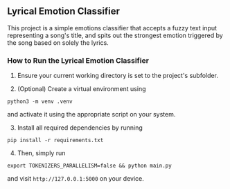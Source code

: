 ## Lyrical Emotion Classifier
This project is a simple emotions classifier that accepts a fuzzy text input representing a song's title, and spits out the strongest emotion triggered by the song based on solely the lyrics.

### How to Run the Lyrical Emotion Classifier
1. Ensure your current working directory is set to the project's subfolder.

2. (Optional) Create a virtual environment using 
```
python3 -m venv .venv
```
and activate it using the appropriate script on your system.

3. Install all required dependencies by running 
```
pip install -r requirements.txt
```

4. Then, simply run 
```
export TOKENIZERS_PARALLELISM=false && python main.py
```
and visit `http://127.0.0.1:5000` on your device.

